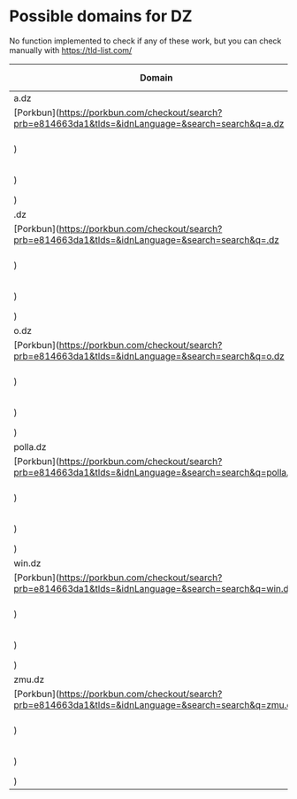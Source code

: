 # Possible domains for DZ

No function implemented to check if any of these work, but you can check manually with https://tld-list.com/

| Domain | Porkbun | NameCheap | Google Domains |
|---|---|---|---|
| a.dz | [Porkbun](https://porkbun.com/checkout/search?prb=e814663da1&tlds=&idnLanguage=&search=search&q=a.dz) | [Namecheap](https://www.namecheap.com/domains/registration/results/?domain=a.dz) | [Google](https://domains.google.com/registrar/search?searchTerm=a.dz) |
| .dz | [Porkbun](https://porkbun.com/checkout/search?prb=e814663da1&tlds=&idnLanguage=&search=search&q=.dz) | [Namecheap](https://www.namecheap.com/domains/registration/results/?domain=.dz) | [Google](https://domains.google.com/registrar/search?searchTerm=.dz) |
| o.dz | [Porkbun](https://porkbun.com/checkout/search?prb=e814663da1&tlds=&idnLanguage=&search=search&q=o.dz) | [Namecheap](https://www.namecheap.com/domains/registration/results/?domain=o.dz) | [Google](https://domains.google.com/registrar/search?searchTerm=o.dz) |
| polla.dz | [Porkbun](https://porkbun.com/checkout/search?prb=e814663da1&tlds=&idnLanguage=&search=search&q=polla.dz) | [Namecheap](https://www.namecheap.com/domains/registration/results/?domain=polla.dz) | [Google](https://domains.google.com/registrar/search?searchTerm=polla.dz) |
| win.dz | [Porkbun](https://porkbun.com/checkout/search?prb=e814663da1&tlds=&idnLanguage=&search=search&q=win.dz) | [Namecheap](https://www.namecheap.com/domains/registration/results/?domain=win.dz) | [Google](https://domains.google.com/registrar/search?searchTerm=win.dz) |
| zmu.dz | [Porkbun](https://porkbun.com/checkout/search?prb=e814663da1&tlds=&idnLanguage=&search=search&q=zmu.dz) | [Namecheap](https://www.namecheap.com/domains/registration/results/?domain=zmu.dz) | [Google](https://domains.google.com/registrar/search?searchTerm=zmu.dz) |
